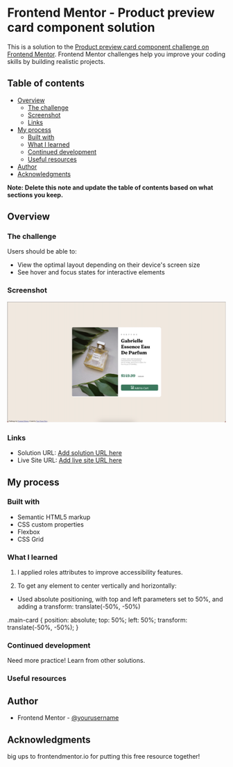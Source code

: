 # Frontend Mentor - Product preview card component solution

This is a solution to the [Product preview card component challenge on Frontend Mentor](https://www.frontendmentor.io/challenges/product-preview-card-component-GO7UmttRfa). Frontend Mentor challenges help you improve your coding skills by building realistic projects. 

## Table of contents

- [Overview](#overview)
  - [The challenge](#the-challenge)
  - [Screenshot](#screenshot)
  - [Links](#links)
- [My process](#my-process)
  - [Built with](#built-with)
  - [What I learned](#what-i-learned)
  - [Continued development](#continued-development)
  - [Useful resources](#useful-resources)
- [Author](#author)
- [Acknowledgments](#acknowledgments)

**Note: Delete this note and update the table of contents based on what sections you keep.**

## Overview

### The challenge

Users should be able to:

- View the optimal layout depending on their device's screen size
- See hover and focus states for interactive elements

### Screenshot

![](./images/ss.png)
### Links

- Solution URL: [Add solution URL here](https://github.com/wheels63/fm-product-preview-card-component-main)
- Live Site URL: [Add live site URL here](https://fmproduct-preview-card-component-main.netlify.app/)

## My process

### Built with

- Semantic HTML5 markup
- CSS custom properties
- Flexbox
- CSS Grid

### What I learned

1. I applied roles attributes to improve accessibility features. 

  <div role="banner"></div>
  <div role="navigation"></div>

  <div class="main-card" role="main">

2. To get any element to center vertically and horizontally:
- Used absolute positioning, with top and left parameters set to 50%, and adding a transform: translate(-50%, -50%)

.main-card {
    position: absolute;
    top: 50%;
    left: 50%;
    transform: translate(-50%, -50%);
}

### Continued development

Need more practice!
Learn from other solutions.


### Useful resources

## Author

- Frontend Mentor - [@yourusername](https://www.frontendmentor.io/profile/yourusername)

## Acknowledgments

big ups to frontendmentor.io for putting this free resource together!